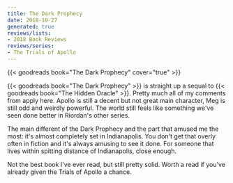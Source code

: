 ```yaml
---
title: The Dark Prophecy
date: 2018-10-27
generated: true
reviews/lists:
- 2018 Book Reviews
reviews/series:
- The Trials of Apollo
---
```

{{< goodreads book="The Dark Prophecy" cover="true" >}}

{{< goodreads book="The Dark Prophecy" >}} is straight up a sequal to {{< goodreads book="The Hidden Oracle" >}}. Pretty much all of my comments from  apply here. Apollo is still a decent but not great main character, Meg is still odd and weirdly powerful. The world still feels like something we've seen done better in Riordan's other series.  

The main different of the Dark Prophecy and the part that amused me the most: it's almost completely set in Indianapolis. You don't get that overly often in fiction and it's always amusing to see it done. For someone that lives within spitting distance of Indianapolis, close enough.  

<!--more-->

Not the best book I've ever read, but still pretty solid. Worth a read if you've already given the Trials of Apollo a chance.


